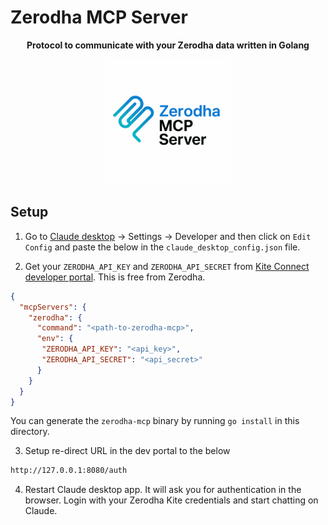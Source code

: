 # Zerodha MCP Server

<p align="center">
  <strong>Protocol to communicate with your Zerodha data written in Golang</strong>
</p>

<p align="center">
  <img src="https://raw.githubusercontent.com/sukeesh/sukeesh.github.io/refs/heads/master/assets/img/Zerodha_MCP.png" alt="Zerodha MCP Logo" width="200" />
</p>




## Setup

1. Go to [Claude desktop](https://claude.ai/download) -> Settings -> Developer and then click on `Edit Config` and paste the below in the `claude_desktop_config.json` file.

2. Get your `ZERODHA_API_KEY` and `ZERODHA_API_SECRET` from [Kite Connect developer portal](https://developers.kite.trade/apps). This is free from Zerodha.  

```json
{
  "mcpServers": {
    "zerodha": {
      "command": "<path-to-zerodha-mcp>",
      "env": {
       "ZERODHA_API_KEY": "<api_key>",
       "ZERODHA_API_SECRET": "<api_secret>"
      }
    }
  }
}
```

You can generate the `zerodha-mcp` binary by running `go install` in this directory.

3. Setup re-direct URL in the dev portal to the below
```bash
http://127.0.0.1:8080/auth
```

4. Restart Claude desktop app. It will ask you for authentication in the browser. Login with your Zerodha Kite credentials and start chatting on Claude.
